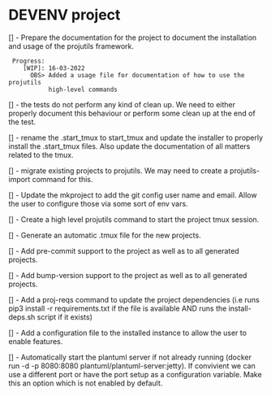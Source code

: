 # DEVENV project

[] - Prepare the documentation for the project to document the installation and
     usage of the projutils framework.

     Progress:
        [WIP]: 16-03-2022
          OBS> Added a usage file for documentation of how to use the projutils
               high-level commands

[] - the tests do not perform any kind of clean up. We need to either properly
     document this behaviour or perform some clean up at the end of the test. 

[] - rename the .start_tmux to start_tmux and update the installer to properly
     install the .start_tmux files. Also update the documentation of all matters
     related to the tmux.

[] - migrate existing projects to projutils. We may need to create a projutils-import
     command for this.

[] - Update the mkproject to add the git config user name and email. Allow the user
     to configure those via some sort of env vars.

[] - Create a high level projutils command to start the project tmux session.

[] - Generate an automatic .tmux file for the new projects. 

[] - Add pre-commit support to the project as well as to all generated projects. 

[] - Add bump-version support to the project as well as to all generated projects. 

[] - Add a proj-reqs command to update the project dependencies (i.e runs pip3
     install -r requirements.txt if the file is available AND runs the
     install-deps.sh script if it exists)

[] - Add a configuration file to the installed instance to allow the user to enable
     features.

[] - Automatically start the plantuml server if not already running (docker run -d -p
     8080:8080 plantuml/plantuml-server:jetty). If convivient we can use a different
     port or have the port setup as a configuration variable. Make this an option
     which is not enabled by default.

